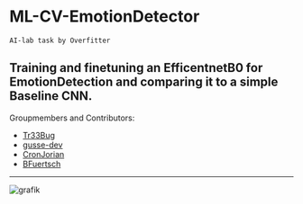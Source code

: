 # ML-CV-EmotionDetector
`AI-lab task by Overfitter`

Training and finetuning an EfficentnetB0 for EmotionDetection and comparing it to a simple Baseline CNN.
---
Groupmembers and Contributors:
- [Tr33Bug](https://github.com/Tr33Bug)
- [gusse-dev](https://github.com/Gusse-dev)
- [CronJorian](https://github.com/CronJorian)
- [BFuertsch](https://github.com/BenJosh95)

---
![grafik](https://user-images.githubusercontent.com/28724731/204388258-cc5e7641-b5a7-4291-9c95-f5ad91d12f23.png)
